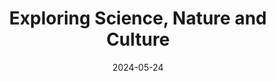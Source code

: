---
# Leave the homepage title empty to use the site title
title: 'Exploring Science, Nature and Culture'
date: 2024-05-24
type: landing

design:
  # Default section spacing
  spacing: "6rem"

sections:
  - block: markdown
    content:
      title: 'Welcome'
      subtitle: ''
      text: |-
        ![Skyline of HK at night](/images/landing.jpg)

        ## Exploring Science, Nature and Culture

        I am researcher currently in the field of developing novel antivirals. On this page I will share my latest insights and perspectives on antiviral research, medicinal chemistry and organic chemistry. Currently based in the vibrant city of Hong Kong, I am eager to learn more about the local Cantonese culture. Therefore, I am not only exploring the city, but also traveling around Guangdong and learning Cantonese. 
        
        For the latest updates on my research and adventures, please feel free to follow my <a href="https://fediscience.org/@chem_synthesis" rel="me">Mastodon</a> account.  
    design:
      columns: '1'
      spacing:
        # Customize the section spacing. Order is top, right, bottom, left.
        padding: ['40px', '10px', '40px', '10px']
  - block: collection
    id: news
    content:
      title: My latest thoughts
      subtitle: ''
      text: ''
      # Page type to display. E.g. post, talk, publication...
      page_type: post
      # Choose how many pages you would like to display (0 = all pages)
      count: 5
      # Filter on criteria
      filters:
        author: ""
        category: ""
        tag: ""
        exclude_featured: false
        exclude_future: false
        exclude_past: false
        publication_type: ""
      # Choose how many pages you would like to offset by
      offset: 0
      # Page order: descending (desc) or ascending (asc) date.
      order: desc
    design:
      # Choose a layout view
      view: article-grid
      # Reduce spacing
      spacing:
        padding: [0, 0, 0, 0]
---
